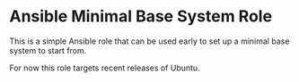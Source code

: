 ﻿# Ansible Minimal Base System Role

This is a simple Ansible role that can be used early to set up a minimal base system to start from.

For now this role targets recent releases of Ubuntu.
